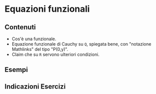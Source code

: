 # Equazioni funzionali

## Contenuti

- Cos'è una funzionale.
- Equazione funzionale di Cauchy su `Q`, spiegata bene, con "notazione Mathlinks" del tipo "P(0,y)".
- Claim che su `R` servono ulteriori condizioni.

## Esempi

## Indicazioni Esercizi
